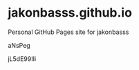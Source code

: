 # jakonbasss.github.io
Personal GitHub Pages site for jakonbasss


















aNsPeg

jL5dE99IIi
